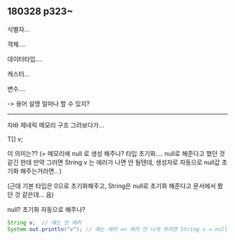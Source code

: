 ## 180328 p323~

식별자... 

객체.... 

데이터타입....

캐스터...

변수....

-&gt; 용어 설명 얼마나 할 수 있지?

---

자바 제네릭 메모리 구조 그려보다가... 

T\[\] v;

이 의미는?? \(= 메모리에 null 로 생성 해주나? 타입 초기화.... null로 해준다고 했던 것 같긴 한데 만약 그러면 String v 는 에러가 나면 안 될텐데, 생성자로 자동으로 null값 초기화 해주는거라면.. \)

\(근데 기본 타입은 0으로 초기화해주고, String은 null로 초기화 해준다고 문서에서 봤던 것 같은데... 음\)

null? 초기화 자동으로 해주나? 

```java
String v;  // 얘는 안 에러
System.out.println("v"); // 얘는 에러 => 에러 안 나게 하려면 String v = null; 쓰면 에러 안 나고 null 출력
```





